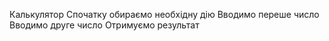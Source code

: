 Калькулятор
Спочатку обираємо необхідну дію
Вводимо переше число
Вводимо друге число
Отримуємо результат